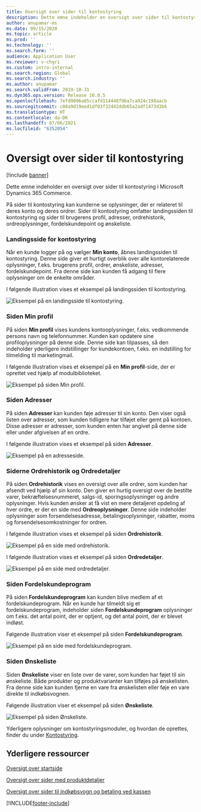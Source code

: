 ```yaml
---
title: Oversigt over sider til kontostyring
description: Dette emne indeholder en oversigt over sider til kontostyring i Microsoft Dynamics 365 Commerce.
author: anupamar-ms
ms.date: 09/15/2020
ms.topic: article
ms.prod: ''
ms.technology: ''
ms.search.form: ''
audience: Application User
ms.reviewer: v-chgri
ms.custom: intro-internal
ms.search.region: Global
ms.search.industry: ''
ms.author: anupamar
ms.search.validFrom: 2019-10-31
ms.dyn365.ops.version: Release 10.0.5
ms.openlocfilehash: 7efd9096a85ccafd114448f9ba7ca924c198aacb
ms.sourcegitcommit: c08a9d19eed1df03f32442ddb65a2adf1473d3b6
ms.translationtype: HT
ms.contentlocale: da-DK
ms.lasthandoff: 07/06/2021
ms.locfileid: "6352054"
---
```

# <a name="account-management-pages-overview"></a>Oversigt over sider til kontostyring

[!include [banner](includes/banner.md)]

Dette emne indeholder en oversigt over sider til kontostyring i Microsoft Dynamics 365 Commerce.

På sider til kontostyring kan kunderne se oplysninger, der er relateret til deres konto og deres ordrer. Sider til kontostyring omfatter landingssiden til kontostyring og sider til brugerens profil, adresser, ordrehistorik, ordreoplysninger, fordelskundepoint og ønskeliste.

### <a name="account-management-landing-page"></a>Landingsside for kontostyring

Når en kunde logger på og vælger **Min konto**, åbnes landingssiden til kontostyring. Denne side giver et hurtigt overblik over alle kontorelaterede oplysninger, f.eks. brugerens profil, ordrer, ønskeliste, adresser, fordelskundepoint. Fra denne side kan kunden få adgang til flere oplysninger om de enkelte områder.

I følgende illustration vises et eksempel på landingssiden til kontostyring.

![Eksempel på en landingsside til kontostyring.](./media/Account-Management.PNG)

### <a name="my-profile-page"></a>Siden Min profil

På siden **Min profil** vises kundens kontooplysninger, f.eks. vedkommende persons navn og telefonnummer. Kunden kan opdatere sine profiloplysninger på denne side. Denne side kan tilpasses, så den indeholder yderligere indstillinger for kundekontoen, f.eks. en indstilling for tilmelding til marketingmail.

I følgende illustration vises et eksempel på en **Min profil**-side, der er oprettet ved hjælp af modulbiblioteket.

![Eksempel på siden Min profil.](./media/Account-Management-MyProfile.PNG)

### <a name="addresses-page"></a>Siden Adresser

På siden **Adresser** kan kunden føje adresser til sin konto. Den viser også listen over adresser, som kunden tidligere har tilføjet eller gemt på kontoen. Disse adresser er adresser, som kunden enten har angivet på denne side eller under afgivelsen af en ordre.

I følgende illustration vises et eksempel på siden **Adresser**.

![Eksempel på en adresseside.](./media/Account-Management-Address.png)

### <a name="order-history-and-order-details-pages"></a>Siderne Ordrehistorik og Ordredetaljer

På siden **Ordrehistorik** vises en oversigt over alle ordrer, som kunden har afsendt ved hjælp af sin konto. Den giver en hurtig oversigt over de bestilte varer, bekræftelsesnummeret, salgs-id, sporingsoplysninger og andre oplysninger. Hvis kunden ønsker at få vist en mere detaljeret opdeling af hver ordre, er der en side med **Ordreoplysninger**. Denne side indeholder oplysninger som forsendelsesadresse, betalingsoplysninger, rabatter, moms og forsendelsesomkostninger for ordren.

I følgende illustration vises et eksempel på siden **Ordrehistorik**.

![Eksempel på en side med ordrehistorik.](./media/Account-Management-OrderHistory.PNG)

I følgende illustration vises et eksempel på siden **Ordredetaljer**.

![Eksempel på en side med ordredetaljer.](./media/Account-Management-OrderDetails.PNG)

### <a name="loyalty-program-page"></a>Siden Fordelskundeprogram

På siden **Fordelskundeprogram** kan kunden blive medlem af et fordelskundeprogram. Når en kunde har tilmeldt sig et fordelskundeprogram, indeholder siden **Fordelskundeprogram** oplysninger om f.eks. det antal point, der er optjent, og det antal point, der er blevet indløst.

Følgende illustration viser et eksempel på siden **Fordelskundeprogram**.

![Eksempel på en side med fordelskundeprogram.](./media/Account-Management-Loyalty.PNG)

### <a name="wishlist-page"></a>Siden Ønskeliste

Siden **Ønskeliste** viser en liste over de varer, som kunden har føjet til sin ønskeliste. Både produkter og produktvarianter kan tilføjes på ønskelisten. Fra denne side kan kunden fjerne en vare fra ønskelisten eller føje en vare direkte til indkøbsvognen.

Følgende illustration viser et eksempel på siden **Ønskeliste**.

![Eksempel på siden Ønskeliste.](./media/Account-Management-Wishlist.PNG)

Yderligere oplysninger om kontostyringsmoduler, og hvordan de oprettes, finder du under [Kontostyring](account-management.md).

## <a name="additional-resources"></a>Yderligere ressourcer

[Oversigt over startside](quick-tour-home-page.md)

[Oversigt over sider med produktdetaljer](quick-tour-pdp.md)

[Oversigt over sider til indkøbsvogn og betaling ved kassen](quick-tour-cart-checkout.md)



[!INCLUDE[footer-include](../includes/footer-banner.md)]
